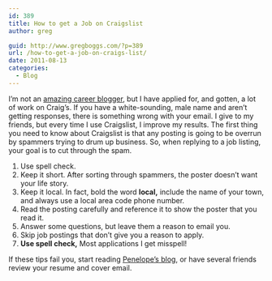 ```yaml
---
id: 389
title: How to get a Job on Craigslist
author: greg

guid: http://www.gregboggs.com/?p=389
url: /how-to-get-a-job-on-craigs-list/
date: 2011-08-13
categories:
  - Blog
---
```

I&#8217;m not an [amazing career blogger][1], but I have applied for, and gotten, a lot of work on Craig&#8217;s. If you have a white-sounding, male name and aren&#8217;t getting responses, there is something wrong with your email. I give to my friends, but every time I use Craigslist, I improve my results. The first thing you need to know about Craigslist is that any posting is going to be overrun by spammers trying to drum up business. So, when replying to a job listing, your goal is to cut through the spam.

  1. Use spell check.
  2. Keep it short. After sorting through spammers, the poster doesn&#8217;t want your life story.
  3. Keep it local. In fact, bold the word **local,** include the name of your town, and always use a local area code phone number.
  4. Read the posting carefully and reference it to show the poster that you read it.
  5. Answer some questions, but leave them a reason to email you.
  6. Skip job postings that don&#8217;t give you a reason to apply.
  7. **Use spell check,** Most applications I get misspell!

<div>
  If these tips fail you, start reading <a href="http://blog.penelopetrunk.com/category/job-hunt/">Penelope&#8217;s blog</a>, or have several friends review your resume and cover email.
</div>

 [1]: http://blog.penelopetrunk.com/